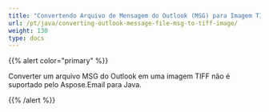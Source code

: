 ```yaml
---
title: "Convertendo Arquivo de Mensagem do Outlook (MSG) para Imagem TIFF"
url: /pt/java/converting-outlook-message-file-msg-to-tiff-image/
weight: 130
type: docs
---
```


{{% alert color="primary" %}}

Converter um arquivo MSG do Outlook em uma imagem TIFF não é suportado pelo Aspose.Email para Java.

{{% /alert %}}